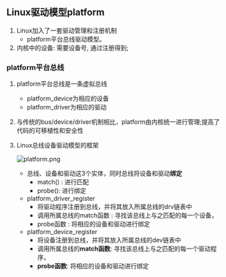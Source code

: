 ## Linux驱动模型platform

1. Linux加入了一套驱动管理和注册机制
   + platform平台总线驱动模型。
2. 内核中的设备: 需要设备号, 通过注册得到;

### platform平台总线

1. platform平台总线是一条虚拟总线

   + platform_device为相应的设备
   + platform_driver为相应的驱动

2. 与传统的bus/device/driver机制相比，platform由内核统一进行管理;提高了代码的可移植性和安全性

3. Linux总线设备驱动模型的框架

   ![platform.png](https://github.com/quronghui/Embedded-written-reference/blob/master/OS/photo/platform.png)

   + 总线、设备和驱动这3个实体，同时总线将设备和驱动**绑定**
     + match() : 进行匹配
     + probe(): 进行绑定 
   + platform_driver_register
     + 将驱动程序注册到总线，并将其放入所属总线的drv链表中
     + 调用所属总线的match函数 : 寻找该总线上与之匹配的每一个设备，
     + probe函数 : 将相应的设备和驱动进行绑定
   + platform_device_register
     + 将设备注册到总线，并将其放入所属总线的dev链表中
     + 调用所属总线的**match函数**: 寻找该总线上与之匹配的每一个驱动程序，
     + **probe函数**: 将相应的设备和驱动进行绑定